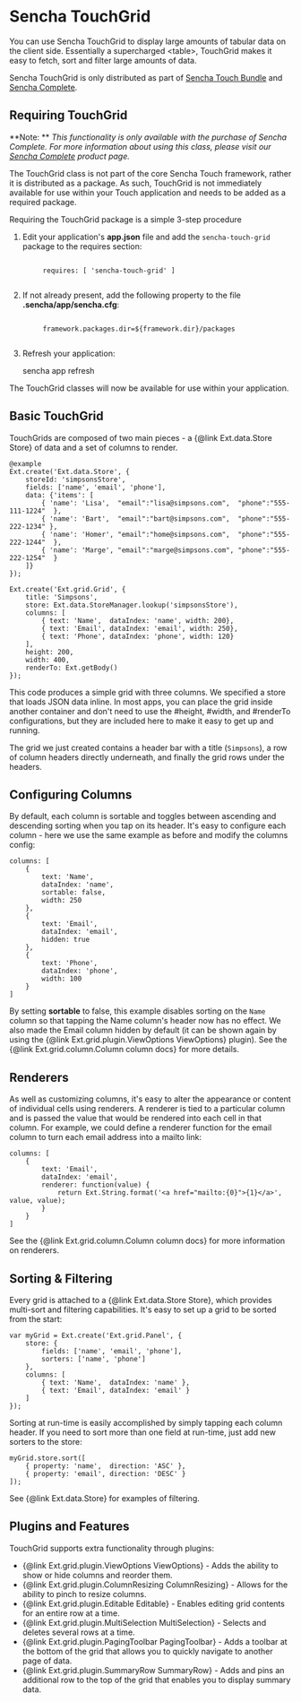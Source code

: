 # Sencha TouchGrid

You can use Sencha TouchGrid to display large amounts of tabular data on the client side. Essentially a supercharged
&lt;table&gt;, TouchGrid makes it easy to fetch, sort and filter large amounts of data.

Sencha TouchGrid is only distributed as part of [Sencha Touch Bundle](http://www.sencha.com/products/touch-bundle/) and [Sencha Complete](http://www.sencha.com/products/complete).

## Requiring TouchGrid

**Note: **  _This functionality is only available with the purchase of 
Sencha Complete.  For more information about using this class, please visit 
our [Sencha Complete](https://www.sencha.com/products/complete/) product page._

The TouchGrid class is not part of the core Sencha Touch framework, rather it is distributed as a package. As such, TouchGrid is not immediately available for use within your Touch application and needs to be added as a required package. 

Requiring the TouchGrid package is a simple 3-step procedure

1. Edit your application's **app.json** file and add the `sencha-touch-grid` package to the requires section:

    <code>
        requires: [ 'sencha-touch-grid' ]
    </code>

2. If not already present, add the following property to the file **.sencha/app/sencha.cfg**:
    
    <code>
        framework.packages.dir=${framework.dir}/packages
    </code>

3. Refresh your application:

    sencha app refresh 

The TouchGrid classes will now be available for use within your application.


## Basic TouchGrid

TouchGrids are composed of two main pieces - a {@link Ext.data.Store Store} of data and a set of columns to render.

    @example
    Ext.create('Ext.data.Store', {
        storeId: 'simpsonsStore',
        fields: ['name', 'email', 'phone'],
        data: {'items': [
            { 'name': 'Lisa',  "email":"lisa@simpsons.com",  "phone":"555-111-1224"  },
            { 'name': 'Bart',  "email":"bart@simpsons.com",  "phone":"555-222-1234" },
            { 'name': 'Homer', "email":"home@simpsons.com",  "phone":"555-222-1244"  },
            { 'name': 'Marge', "email":"marge@simpsons.com", "phone":"555-222-1254"  }
        ]}
    });

    Ext.create('Ext.grid.Grid', {
        title: 'Simpsons',
        store: Ext.data.StoreManager.lookup('simpsonsStore'),
        columns: [
            { text: 'Name',  dataIndex: 'name', width: 200},
            { text: 'Email', dataIndex: 'email', width: 250},
            { text: 'Phone', dataIndex: 'phone', width: 120}
        ],
        height: 200,
        width: 400,
        renderTo: Ext.getBody()
    });

This code produces a simple grid with three columns. We specified a store that loads JSON data inline. In most apps, you can place the grid inside another container and don't need to use the \#height, \#width, and \#renderTo configurations, but they are included here to make it easy to get up and running.

The grid we just created contains a header bar with a title (`Simpsons`), a row of column headers directly underneath,
and finally the grid rows under the headers.

## Configuring Columns

By default, each column is sortable and toggles between ascending and descending sorting when you tap on its header.
It's easy to configure each column - here we use the same example as before and modify the columns config:

    columns: [
        {
            text: 'Name',
            dataIndex: 'name',
            sortable: false,
            width: 250
        },
        {
            text: 'Email',
            dataIndex: 'email',
            hidden: true
        },
        {
            text: 'Phone',
            dataIndex: 'phone',
            width: 100
        }
    ]

By setting **sortable** to false, this example disables sorting on the `Name` column so that tapping the Name column's header now has no effect. We also made the Email column hidden by default (it can be shown again by using the {@link Ext.grid.plugin.ViewOptions ViewOptions} plugin). See the {@link Ext.grid.column.Column column docs} for more details.

## Renderers

As well as customizing columns, it's easy to alter the appearance or content of individual cells using renderers. A renderer is tied to a particular column and is passed the value that would be rendered into each cell in that column. For example, we could define a renderer function for the email column to turn each email address into a mailto link:

    columns: [
        {
            text: 'Email',
            dataIndex: 'email',
            renderer: function(value) {
                return Ext.String.format('<a href="mailto:{0}">{1}</a>', value, value);
            }
        }
    ]

See the {@link Ext.grid.column.Column column docs} for more information on renderers.

## Sorting & Filtering

Every grid is attached to a {@link Ext.data.Store Store}, which provides multi-sort and filtering capabilities. It's
easy to set up a grid to be sorted from the start:

    var myGrid = Ext.create('Ext.grid.Panel', {
        store: {
            fields: ['name', 'email', 'phone'],
            sorters: ['name', 'phone']
        },
        columns: [
            { text: 'Name',  dataIndex: 'name' },
            { text: 'Email', dataIndex: 'email' }
        ]
    });

Sorting at run-time is easily accomplished by simply tapping each column header. If you need to sort
more than one field at run-time, just add new sorters to the store:

    myGrid.store.sort([
        { property: 'name',  direction: 'ASC' },
        { property: 'email', direction: 'DESC' }
    ]);

See {@link Ext.data.Store} for examples of filtering.

## Plugins and Features

TouchGrid supports extra functionality through plugins:

 - {@link Ext.grid.plugin.ViewOptions ViewOptions} - Adds the ability to show or hide columns and reorder them.
 - {@link Ext.grid.plugin.ColumnResizing ColumnResizing} - Allows for the ability to pinch to resize columns.
 - {@link Ext.grid.plugin.Editable Editable} - Enables editing grid contents for an entire row at a time.
 - {@link Ext.grid.plugin.MultiSelection MultiSelection} - Selects and deletes several rows at a time.
 - {@link Ext.grid.plugin.PagingToolbar PagingToolbar} - Adds a toolbar at the bottom of the grid that allows you to quickly navigate to another page of data.
 - {@link Ext.grid.plugin.SummaryRow SummaryRow} - Adds and pins an additional row to the top of the grid that enables you to display summary data.
